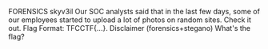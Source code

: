 FORENSICS
skyv3il
Our SOC analysts said that in the last few days, some of our employees started to upload a lot of photos on random sites. Check it out.
Flag Format: TFCCTF{...}.
Disclaimer (forensics+stegano)
What's the flag?
